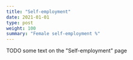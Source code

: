 ```yaml
---
title: "Self-employment"
date: 2021-01-01
type: post
weight: 100
summary: "Female self-employment %"
---
```


TODO some text on the "Self-employment" page